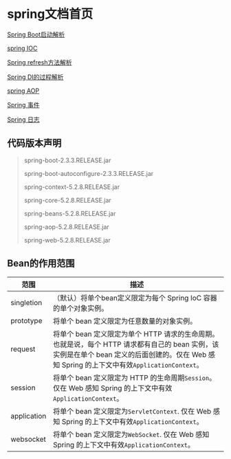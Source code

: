 # spring文档首页

[Spring Boot启动解析](2_springbootstart.md)

[spring IOC](springioc.md)

[Spring refresh方法解析](3_springboot_refreshContext.md)

[Spring DI的过程解析](springdi.md)

[spring AOP](springaop.md)

[Spring 事件](spring事件驱动机制.md)

[Spring 日志](springlogging.md)

## 代码版本声明
> spring-boot-2.3.3.RELEASE.jar
> 
> spring-boot-autoconfigure-2.3.3.RELEASE.jar
> 
> spring-context-5.2.8.RELEASE.jar
> 
> spring-core-5.2.8.RELEASE.jar
> 
> spring-beans-5.2.8.RELEASE.jar
> 
> spring-aop-5.2.8.RELEASE.jar
> 
> spring-web-5.2.8.RELEASE.jar

## Bean的作用范围
|范围|描述|
|--|--|
|singletion|（默认）将单个bean定义限定为每个 Spring IoC 容器的单个对象实例。|
|prototype|将单个 bean 定义限定为任意数量的对象实例。|
|request|将单个 bean 定义限定为单个 HTTP 请求的生命周期。也就是说，每个 HTTP 请求都有自己的 bean 实例，该实例是在单个 bean 定义的后面创建的。仅在 Web 感知 Spring 的上下文中有效`ApplicationContext`。|
|session|将单个 bean 定义限定为 HTTP 的生命周期`Session`。仅在 Web 感知 Spring 的上下文中有效`ApplicationContext`。|
|application|将单个 bean 定义限定为`ServletContext`. 仅在 Web 感知 Spring 的上下文中有效`ApplicationContext`。|
|websocket|将单个 bean 定义限定为`WebSocket`. 仅在 Web 感知 Spring 的上下文中有效`ApplicationContext`。|
